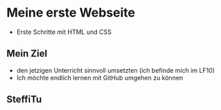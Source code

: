 # Meine erste Webseite
- Erste Schritte mit HTML und CSS

## Mein Ziel
- den jetzigen Unterricht sinnvoll umsetzten (ich befinde mich im LF10)
- Ich möchte endlich lernen mit GitHub umgehen zu können

## SteffiTu
